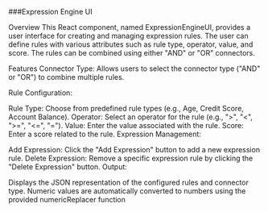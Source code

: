 
###Expression Engine UI

Overview
This React component, named ExpressionEngineUI, provides a user interface for creating and managing expression rules. The user can define rules with various attributes such as rule type, operator, value, and score. The rules can be combined using either "AND" or "OR" connectors.

Features
Connector Type: Allows users to select the connector type ("AND" or "OR") to combine multiple rules.

Rule Configuration:

Rule Type: Choose from predefined rule types (e.g., Age, Credit Score, Account Balance).
Operator: Select an operator for the rule (e.g., ">", "<", ">=", "<=", "=").
Value: Enter the value associated with the rule.
Score: Enter a score related to the rule.
Expression Management:

Add Expression: Click the "Add Expression" button to add a new expression rule.
Delete Expression: Remove a specific expression rule by clicking the "Delete Expression" button.
Output:

Displays the JSON representation of the configured rules and connector type.
Numeric values are automatically converted to numbers using the provided numericReplacer function
